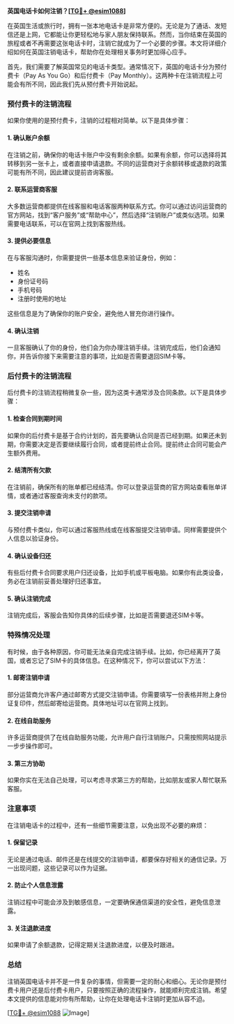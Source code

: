 **英国电话卡如何注销？[[TG💪+ @esim1088](https://t.me/s/esim1088)]**

在英国生活或旅行时，拥有一张本地电话卡是非常方便的。无论是为了通话、发短信还是上网，它都能让你更轻松地与家人朋友保持联系。然而，当你结束在英国的旅程或者不再需要这张电话卡时，注销它就成为了一个必要的步骤。本文将详细介绍如何在英国注销电话卡，帮助你在处理相关事务时更加得心应手。

首先，我们需要了解英国常见的电话卡类型。通常情况下，英国的电话卡分为预付费卡（Pay As You Go）和后付费卡（Pay Monthly）。这两种卡在注销流程上可能会有所不同，因此我们先从预付费卡开始说起。

### **预付费卡的注销流程**

如果你使用的是预付费卡，注销的过程相对简单。以下是具体步骤：

#### **1. 确认账户余额**
在注销之前，确保你的电话卡账户中没有剩余余额。如果有余额，你可以选择将其转移到另一张卡上，或者直接申请退款。不同的运营商对于余额转移或退款的政策可能有所不同，因此建议提前咨询客服。

#### **2. 联系运营商客服**
大多数运营商都提供在线客服和电话客服两种联系方式。你可以通过访问运营商的官方网站，找到“客户服务”或“帮助中心”，然后选择“注销账户”或类似选项。如果需要电话联系，可以在官网上找到客服热线。

#### **3. 提供必要信息**
在与客服沟通时，你需要提供一些基本信息来验证身份，例如：
- 姓名
- 身份证号码
- 手机号码
- 注册时使用的地址

这些信息是为了确保你的账户安全，避免他人冒充你进行操作。

#### **4. 确认注销**
一旦客服确认了你的身份，他们会为你办理注销手续。注销完成后，他们会通知你，并告诉你接下来需要注意的事项，比如是否需要退回SIM卡等。

### **后付费卡的注销流程**

后付费卡的注销流程稍微复杂一些，因为这类卡通常涉及合同条款。以下是具体步骤：

#### **1. 检查合同到期时间**
如果你的后付费卡是基于合约计划的，首先要确认合同是否已经到期。如果还未到期，你需要决定是否要继续履行合同，或者提前终止合同。提前终止合同可能会产生额外费用。

#### **2. 结清所有欠款**
在注销前，确保所有的账单都已经结清。你可以登录运营商的官方网站查看账单详情，或者通过客服查询未支付的款项。

#### **3. 提交注销申请**
与预付费卡类似，你可以通过客服热线或在线客服提交注销申请。同样需要提供个人信息以验证身份。

#### **4. 确认设备归还**
有些后付费卡合同要求用户归还设备，比如手机或平板电脑。如果你有此类设备，务必在注销前妥善处理好归还事宜。

#### **5. 确认注销完成**
注销完成后，客服会告知你具体的后续步骤，比如是否需要退还SIM卡等。

### **特殊情况处理**

有时候，由于各种原因，你可能无法亲自完成注销手续。比如，你已经离开了英国，或者忘记了SIM卡的具体信息。在这种情况下，你可以尝试以下方法：

#### **1. 邮寄注销申请**
部分运营商允许客户通过邮寄方式提交注销申请。你需要填写一份表格并附上身份证复印件，然后邮寄给运营商。具体地址可以在官网上找到。

#### **2. 在线自助服务**
许多运营商提供了在线自助服务功能，允许用户自行注销账户。只需按照网站提示一步步操作即可。

#### **3. 第三方协助**
如果你实在无法自己处理，可以考虑寻求第三方的帮助，比如朋友或家人帮忙联系客服。

### **注意事项**

在注销电话卡的过程中，还有一些细节需要注意，以免出现不必要的麻烦：

#### **1. 保留记录**
无论是通过电话、邮件还是在线提交的注销申请，都要保存好相关的通信记录。万一出现问题，这些记录可以作为证据。

#### **2. 防止个人信息泄露**
注销过程中可能会涉及到敏感信息，一定要确保通信渠道的安全性，避免信息泄露。

#### **3. 关注退款进度**
如果申请了余额退款，记得定期关注退款进度，以便及时跟进。

### **总结**

注销英国电话卡并不是一件复杂的事情，但需要一定的耐心和细心。无论你是预付费卡用户还是后付费卡用户，只要按照正确的流程操作，就能顺利完成注销。希望本文提供的信息能对你有所帮助，让你在处理电话卡注销时更加从容不迫。

[[TG💪+ @esim1088](https://t.me/s/esim1088) ![Image](https://i.postimg.cc/4NQfJmqS/Snipaste-2025-05-13-00-14-12.png)]